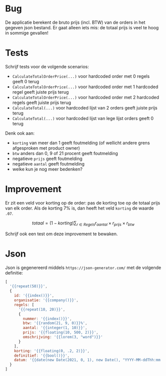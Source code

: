 # Bug

De applicatie berekent de bruto prijs (incl. BTW) van de orders in het gegeven json bestand. Er gaat alleen iets mis: de totaal prijs is veel te hoog in sommige gevallen!

# Tests

Schrijf tests voor de volgende scenarios:

 - `CalculateTotalOrderPrice(...)` voor hardcoded order met 0 regels geeft 0 terug
 - `CalculateTotalOrderPrice(...)` voor hardcoded order met 1 hardcoded regel geeft juiste prijs terug
 - `CalculateTotalOrderPrice(...)` voor hardcoded order met 2 hardcoded regels geeft juiste prijs terug
 - `CalculateTotal(...)` voor hardcoded lijst van 2 orders geeft juiste prijs terug
 - `CalculateTotal(...)` voor hardcoded lijst van lege lijst orders geeft 0 terug

Denk ook aan:

 - `korting` van meer dan 1 geeft foutmelding (of wellicht andere grens afgesproken met product owner)
 - `btw` anders dan 0, 9 of 21 procent geeft foutmelding
 - negatieve `prijs` geeft foutmelding
 - negatieve `aantal` geeft foutmelding
 - welke kun je nog meer bedenken?

# Improvement

Er zit een veld voor korting op de order: pas de korting toe op de totaal prijs van elk order. Als de korting 7% is, dan heeft het veld `korting` de waarde `.07`.

$$totaal = (1 - korting) \sum_{r \in Regels} r_{aantal} \times r_{prijs} \times r_{btw}$$

Schrijf ook een test om deze improvement te bewaken.

# Json

Json is gegenereerd middels `https://json-generator.com/` met de volgende definitie:

```js
[
  '{{repeat(50)}}',
  {
    id: '{{index()}}',
    organisatie: '{{company()}}',
    regels: [
      '{{repeat(10, 20)}}',
      {
        nummer: '{{index()}}',
        btw: '{{random(21, 9, 0)}}%',
        aantal: '{{integer(1, 10)}}',
        prijs: '{{floating(10, 500, 2)}}',
        omschrijving: '{{lorem(3, "word")}}'
      }
    ],
    korting: '{{floating(0, .2, 2)}}',
    definitief: '{{bool()}}',
    datum: '{{date(new Date(2021, 0, 1), new Date(), "YYYY-MM-ddThh:mm:ssZ")}}'
  }
]
```